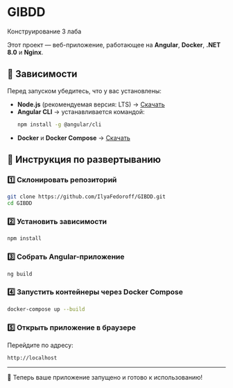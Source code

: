 # GIBDD
Конструирование 3 лаба

Этот проект — веб-приложение, работающее на **Angular**, **Docker**, **.NET 8.0** и **Nginx**.

## 📌 Зависимости
Перед запуском убедитесь, что у вас установлены:
- **Node.js** (рекомендуемая версия: LTS) → [Скачать](https://nodejs.org/)
- **Angular CLI** → устанавливается командой:
  ```bash
  npm install -g @angular/cli
  ```
- **Docker** и **Docker Compose** → [Скачать](https://www.docker.com/products/docker-desktop/)


## 🚀 Инструкция по развертыванию


### 1️⃣ Склонировать репозиторий
```bash
git clone https://github.com/IlyaFedoroff/GIBDD.git
cd GIBDD
```

### 2️⃣ Установить зависимости
```bash
npm install
```

### 3️⃣ Собрать Angular-приложение
```bash
ng build
```

### 4️⃣ Запустить контейнеры через Docker Compose
```bash
docker-compose up --build
```

### 5️⃣ Открыть приложение в браузере
Перейдите по адресу:
```
http://localhost
```

---
🎉 Теперь ваше приложение запущено и готово к использованию!
